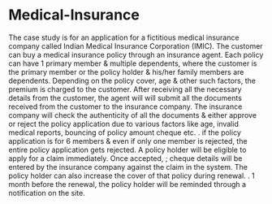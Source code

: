 Medical-Insurance
=================

The case study is for an application for a fictitious medical insurance company called Indian Medical Insurance Corporation (IMIC). The customer can buy a medical insurance policy through an insurance agent. Each policy can have 1 primary member &amp; multiple dependents, where the customer is the primary member or the policy holder &amp; his/her family members are dependents. Depending on the policy cover, age &amp; other such factors, the premium is charged to the customer. After receiving all the necessary details from the customer, the agent will will submit all the documents received from the customer to the insurance company. The insurance company will check the authenticity of all the documents &amp; either approve or reject the policy application due to various factors like age, invalid medical reports, bouncing of policy amount cheque etc. . if the policy application is for 6 members &amp; even if only one member is rejected, the entire policy application gets rejected. A policy holder will be eligible to apply for a claim immediately. Once accepted, ; cheque details will be entered by the insurance company against the claim in the system. The policy holder can also increase the cover of that policy during renewal. . 1 month before the renewal, the policy holder will be reminded through a notification on the site.
